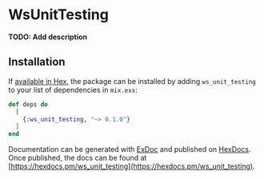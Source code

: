 # WsUnitTesting

**TODO: Add description**

## Installation

If [available in Hex](https://hex.pm/docs/publish), the package can be installed
by adding `ws_unit_testing` to your list of dependencies in `mix.exs`:

```elixir
def deps do
  [
    {:ws_unit_testing, "~> 0.1.0"}
  ]
end
```

Documentation can be generated with [ExDoc](https://github.com/elixir-lang/ex_doc)
and published on [HexDocs](https://hexdocs.pm). Once published, the docs can
be found at [https://hexdocs.pm/ws_unit_testing](https://hexdocs.pm/ws_unit_testing).


